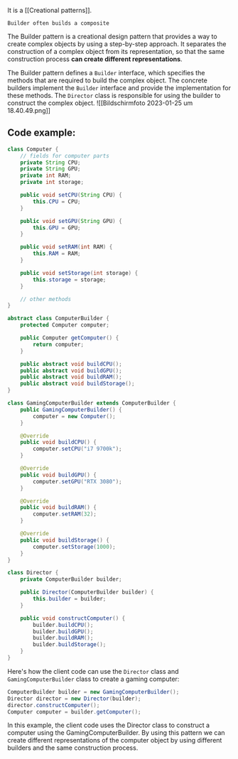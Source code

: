 It is a [[Creational patterns]].

`Builder often builds a composite`

The Builder pattern is a creational design pattern that provides a way to create complex objects by using a step-by-step approach. It separates the construction of a complex object from its representation, so that the same construction process **can create different representations**.

The Builder pattern defines a `Builder` interface, which specifies the methods that are required to build the complex object. The concrete builders implement the `Builder` interface and provide the implementation for these methods. The `Director` class is responsible for using the builder to construct the complex object.
![[Bildschirm­foto 2023-01-25 um 18.40.49.png]]
## Code example:
```java
class Computer {
    // fields for computer parts
    private String CPU;
    private String GPU;
    private int RAM;
    private int storage;

    public void setCPU(String CPU) {
        this.CPU = CPU;
    }

    public void setGPU(String GPU) {
        this.GPU = GPU;
    }

    public void setRAM(int RAM) {
        this.RAM = RAM;
    }

    public void setStorage(int storage) {
        this.storage = storage;
    }

    // other methods
}

abstract class ComputerBuilder {
    protected Computer computer;

    public Computer getComputer() {
        return computer;
    }

    public abstract void buildCPU();
    public abstract void buildGPU();
    public abstract void buildRAM();
    public abstract void buildStorage();
}

class GamingComputerBuilder extends ComputerBuilder {
    public GamingComputerBuilder() {
        computer = new Computer();
    }

    @Override
    public void buildCPU() {
        computer.setCPU("i7 9700k");
    }

    @Override
    public void buildGPU() {
        computer.setGPU("RTX 3080");
    }

    @Override
    public void buildRAM() {
        computer.setRAM(32);
    }

    @Override
    public void buildStorage() {
        computer.setStorage(1000);
    }
}

class Director {
    private ComputerBuilder builder;

    public Director(ComputerBuilder builder) {
        this.builder = builder;
    }

    public void constructComputer() {
        builder.buildCPU();
        builder.buildGPU();
        builder.buildRAM();
        builder.buildStorage();
    }
}
```
Here's how the client code can use the `Director` class and `GamingComputerBuilder` class to create a gaming computer:
```java
ComputerBuilder builder = new GamingComputerBuilder();
Director director = new Director(builder);
director.constructComputer();
Computer computer = builder.getComputer();
```
In this example, the client code uses the Director class to construct a computer using the GamingComputerBuilder. By using this pattern we can create different representations of the computer object by using different builders and the same construction process.